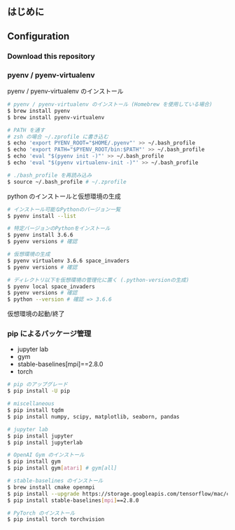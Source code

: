 ## はじめに

## Configuration

### Download this repository



### pyenv / pyenv-virtualenv

pyenv / pyenv-virtualenv のインストール

```bash
# pyenv / pyenv-virtualenv のインストール (Homebrew を使用している場合)
$ brew install pyenv  
$ brew install pyenv-virtualenv

# PATH を通す
# zsh の場合 ~/.zprofile に書き込む
$ echo 'export PYENV_ROOT="$HOME/.pyenv"' >> ~/.bash_profile
$ echo 'export PATH="$PYENV_ROOT/bin:$PATH"' >> ~/.bash_profile
$ echo 'eval "$(pyenv init -)"' >> ~/.bash_profile
$ echo 'eval "$(pyenv virtualenv-init -)"' >> ~/.bash_profile

# ./bash_profile を再読み込み
$ source ~/.bash_profile # ~/.zprofile
```

python のインストールと仮想環境の生成

```bash
# インストール可能なPythonのバージョン一覧
$ pyenv install --list

# 特定バージョンのPythonをインストール
$ pyenv install 3.6.6
$ pyenv versions # 確認

# 仮想環境の生成
$ pyenv virtualenv 3.6.6 space_invaders
$ pyenv versions # 確認

# ディレクトリ以下を仮想環境の管理化に置く (.python-versionの生成)
$ pyenv local space_invaders
$ pyenv versions # 確認
$ python --version # 確認 => 3.6.6
```

仮想環境の起動/終了

### pip によるパッケージ管理

- jupyter lab
- gym
- stable-baselines[mpi]==2.8.0
- torch

```bash
# pip のアップグレード
$ pip install -U pip

# miscellaneous
$ pip install tqdm
$ pip install numpy, scipy, matplotlib, seaborn, pandas

# jupyter lab
$ pip install jupyter
$ pip install jupyterlab

# OpenAI Gym のインストール
$ pip install gym
$ pip install gym[atari] # gym[all]

# stable-baselines のインストール
$ brew install cmake openmpi
$ pip install --upgrade https://storage.googleapis.com/tensorflow/mac/cpu/tensorflow-1.14.0-py3-none-any.whl
$ pip install stable-baselines[mpi]==2.8.0

# PyTorch のインストール
$ pip install torch torchvision
```
